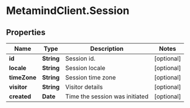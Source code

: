 # MetamindClient.Session

## Properties
Name | Type | Description | Notes
------------ | ------------- | ------------- | -------------
**id** | **String** | Session id. | [optional] 
**locale** | **String** | Session locale | [optional] 
**timeZone** | **String** | Session time zone | [optional] 
**visitor** | **String** | Visitor details | [optional] 
**created** | **Date** | Time the session was initiated | [optional] 



